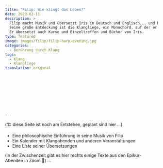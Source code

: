 ```yaml
---
title: "Filip: Wie klingt das Leben?"
date: 2023-02-11
description: >
  Filip macht Musik und übersetzt Iris in Deutsch und Englisch... und begleitet sie auf Reisen und zu Hause.
  Seine große Entdeckung ist die Klangliege, ein Monochord, auf der er für und in Menschen hineinspielt - seit der Coronazeit auch über Zoom (die "Atmosphäre" kennt keinen Raum). 40 Minuten auf der Liege können entspannend sein, befreiend, erlebnisreich oder lebensverändernd, je nach dem... ja... wie Augenblick ist und die Beiderseitigkeit. Manchmal gibt es Klangabende mit einer großen Klangliege und einigen kleinen, die man auf Bauch oder Rücken legt, und auf denen Teilnehmer für sich gegenseitig spielen.
  Er übersetzt auch Kurse und Einzeltreffen und Bücher von Iris.
type: featured
image: images/filip/filip-harp-evening.jpg
categories:
  - Berührung durch Klang
tags:
  - Klang
  - Klangliege
translation: original










---
```

(🏗️ diese Seite ist noch am Entstehen, geplant sind hier ...)

- Eine philosophische Einführung in seine Musik von Filip
- Ein Kalender mit Klangabenden und anderen Veranstaltungen
- Eine Liste seiner Übersetzungen


(in der Zwischenzeit gibt es hier rechts einige Texte aus den Epikur-Abenden in Zoom 🌳)
...
